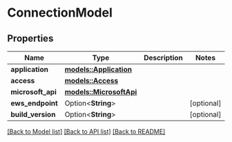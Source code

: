 # ConnectionModel

## Properties

Name | Type | Description | Notes
------------ | ------------- | ------------- | -------------
**application** | [**models::Application**](Application.md) |  | 
**access** | [**models::Access**](Access.md) |  | 
**microsoft_api** | [**models::MicrosoftApi**](Microsoft_API.md) |  | 
**ews_endpoint** | Option<**String**> |  | [optional]
**build_version** | Option<**String**> |  | [optional]

[[Back to Model list]](../README.md#documentation-for-models) [[Back to API list]](../README.md#documentation-for-api-endpoints) [[Back to README]](../README.md)


